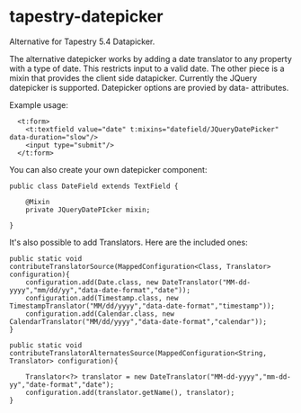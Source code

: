 tapestry-datepicker
===================

Alternative for Tapestry 5.4 Datapicker.

The alternative datepicker works by adding a date translator to any property with a type of date. This restricts 
input to a valid date. The other piece is a mixin that provides the client side datapicker. Currently the JQuery
datepicker is supported. Datepicker options are provied by data- attributes.


Example usage:

      <t:form>
      	<t:textfield value="date" t:mixins="datefield/JQueryDatePicker" data-duration="slow"/>
      	<input type="submit"/>
      </t:form>
      
You can also create your own datepicker component:


    public class DateField extends TextField {
	
	    @Mixin
        private JQueryDatePIcker mixin;

    }

It's also possible to add Translators. Here are the included ones:

	public static void contributeTranslatorSource(MappedConfiguration<Class, Translator> configuration){
		configuration.add(Date.class, new DateTranslator("MM-dd-yyyy","mm/dd/yy","data-date-format","date"));
		configuration.add(Timestamp.class, new TimestampTranslator("MM/dd/yyyy","data-date-format","timestamp"));
		configuration.add(Calendar.class, new CalendarTranslator("MM/dd/yyyy","data-date-format","calendar"));
	}
	
	public static void contributeTranslatorAlternatesSource(MappedConfiguration<String, Translator> configuration){
		
		Translator<?> translator = new DateTranslator("MM-dd-yyyy","mm-dd-yy","date-format","date");
		configuration.add(translator.getName(), translator);
	}
